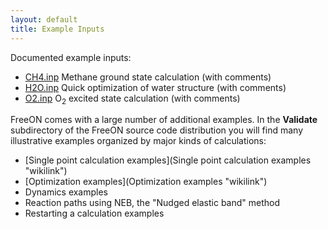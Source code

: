 ```yaml
---
layout: default
title: Example Inputs
---
```


Documented example inputs:

-   [CH4.inp](CH4.inp "wikilink") Methane ground state calculation (with comments)
-   [H2O.inp](H2O.inp "wikilink") Quick optimization of water structure (with comments)
-   [O2.inp](O2.inp "wikilink") O<sub>2</sub> excited state calculation (with comments)

FreeON comes with a large number of additional examples. In the **Validate** subdirectory of the FreeON source code distribution you will find many illustrative examples organized by major kinds of calculations:

-   [Single point calculation examples](Single point calculation examples "wikilink")
-   [Optimization examples](Optimization examples "wikilink")
-   Dynamics examples
-   Reaction paths using NEB, the "Nudged elastic band" method
-   Restarting a calculation examples

